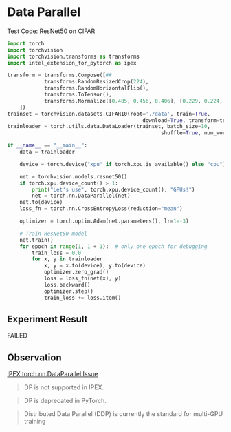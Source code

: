 # Data Parallel

Test Code: ResNet50 on CIFAR

```python
import torch
import torchvision
import torchvision.transforms as transforms
import intel_extension_for_pytorch as ipex

transform = transforms.Compose([##
            transforms.RandomResizedCrop(224),
            transforms.RandomHorizontalFlip(),
            transforms.ToTensor(),
            transforms.Normalize([0.485, 0.456, 0.406], [0.229, 0.224, 0.225])
    ])
trainset = torchvision.datasets.CIFAR10(root='./data', train=True,
                                            download=True, transform=transform)
trainloader = torch.utils.data.DataLoader(trainset, batch_size=10,
                                                  shuffle=True, num_workers=0)

if __name__ == "__main__":
    data = trainloader

    device = torch.device("xpu" if torch.xpu.is_available() else "cpu")

    net = torchvision.models.resnet50()
    if torch.xpu.device_count() > 1:
        print("Let's use", torch.xpu.device_count(), "GPUs!")
        net = torch.nn.DataParallel(net)
    net.to(device)
    loss_fn = torch.nn.CrossEntropyLoss(reduction="mean")

    optimizer = torch.optim.Adam(net.parameters(), lr=1e-3)

    # Train ResNet50 model
    net.train()
    for epoch in range(1, 1 + 1):  # only one epoch for debugging
        train_loss = 0.0
        for x, y in trainloader:
            x, y = x.to(device), y.to(device)
            optimizer.zero_grad()
            loss = loss_fn(net(x), y)
            loss.backward()
            optimizer.step()
            train_loss += loss.item()
```

## Experiment Result

FAILED

## Observation

[IPEX torch.nn.DataParallel Issue](https://github.com/intel/intel-extension-for-pytorch/issues/271)

> DP is not supported in IPEX.

> DP is deprecated in PyTorch.

> Distributed Data Parallel (DDP) is currently the standard for multi-GPU training